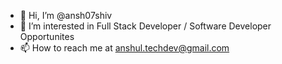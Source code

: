 - 👋 Hi, I’m @ansh07shiv
- 👀 I’m interested in Full Stack Developer / Software Developer Opportunites
- 📫 How to reach me at anshul.techdev@gmail.com

<!---
ansh07shiv/ansh07shiv is a ✨ special ✨ repository because its `README.md` (this file) appears on your GitHub profile.
You can click the Preview link to take a look at your changes.
--->
